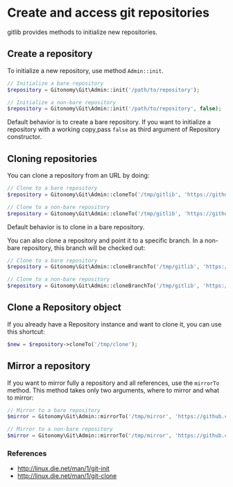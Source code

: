 Create and access git repositories
==================================

gitlib provides methods to initialize new repositories.

Create a repository
-------------------

To initialize a new repository, use method `Admin::init`.

```php
// Initialize a bare repository
$repository = Gitonomy\Git\Admin::init('/path/to/repository');

// Initialize a non-bare repository
$repository = Gitonomy\Git\Admin::init('/path/to/repository', false);
```

Default behavior is to create a bare repository. If you want to
initialize a repository with a working copy,pass `false` as third
argument of Repository constructor.

Cloning repositories
--------------------

You can clone a repository from an URL by doing:

```php
// Clone to a bare repository
$repository = Gitonomy\Git\Admin::cloneTo('/tmp/gitlib', 'https://github.com/gitonomy/gitlib.git');

// Clone to a non-bare repository
$repository = Gitonomy\Git\Admin::cloneTo('/tmp/gitlib', 'https://github.com/gitonomy/gitlib.git', false);
```

Default behavior is to clone in a bare repository.

You can also clone a repository and point it to a specific branch. In a
non-bare repository, this branch will be checked out:

```php
// Clone to a bare repository
$repository = Gitonomy\Git\Admin::cloneBranchTo('/tmp/gitlib', 'https://github.com/gitonomy/gitlib.git', 'a-branch');

// Clone to a non-bare repository
$repository = Gitonomy\Git\Admin::cloneBranchTo('/tmp/gitlib', 'https://github.com/gitonomy/gitlib.git', 'a-branch', false);
```

Clone a Repository object
-------------------------

If you already have a Repository instance and want to clone it, you can
use this shortcut:

```php
$new = $repository->cloneTo('/tmp/clone');
```

Mirror a repository
-------------------

If you want to mirror fully a repository and all references, use the
`mirrorTo` method. This method takes only two arguments, where to mirror
and what to mirror:

```php
// Mirror to a bare repository
$mirror = Gitonomy\Git\Admin::mirrorTo('/tmp/mirror', 'https://github.com/gitonomy/gitlib.git');

// Mirror to a non-bare repository
$mirror = Gitonomy\Git\Admin::mirrorTo('/tmp/mirror', 'https://github.com/gitonomy/gitlib.git', false);
```

### References

-   <http://linux.die.net/man/1/git-init>
-   <http://linux.die.net/man/1/git-clone>
